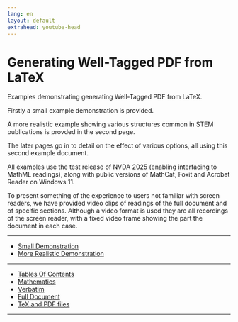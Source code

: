```yaml
---
lang: en
layout: default
extrahead: youtube-head
---
```


# Generating Well-Tagged PDF from LaTeX


Examples demonstrating generating Well-Tagged PDF from LaTeX.

Firstly a small example demonstration is provided.

A more realistic example showing various structures common in STEM publications
is provded in the second page.

The later pages go in to detail on the effect of various options, all using
this second example document.

All examples use the test release of NVDA 2025 (enabling interfacing
to MathML readings), along with public versions of MathCat, Foxit and
Acrobat Reader on Windows 11.

To present something of the experience to users not familiar with screen
readers, we have provided video clips of readings of the full document
and of specific sections. Although a video format is used they are all
recordings of the screen reader, with a fixed video frame showing the
part the document in each case.


----

 * [Small Demonstration](small-example)
 * [More Realistic Demonstration](larger-example)
 
----

 * [Tables Of Contents](toc)
 * [Mathematics](math)
 * [Verbatim](verbatim)
 * [Full Document](fulldoc)
 * [TeX and PDF files](sources)

----
